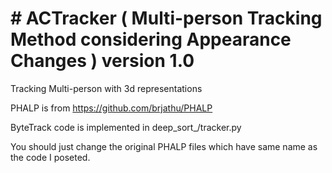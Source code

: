 # # ACTracker (  Multi-person Tracking Method considering Appearance Changes ) version 1.0
Tracking Multi-person with 3d representations

PHALP is from https://github.com/brjathu/PHALP

ByteTrack code is implemented in deep_sort_/tracker.py

You should just change the original PHALP files which have same name as the code I poseted.
